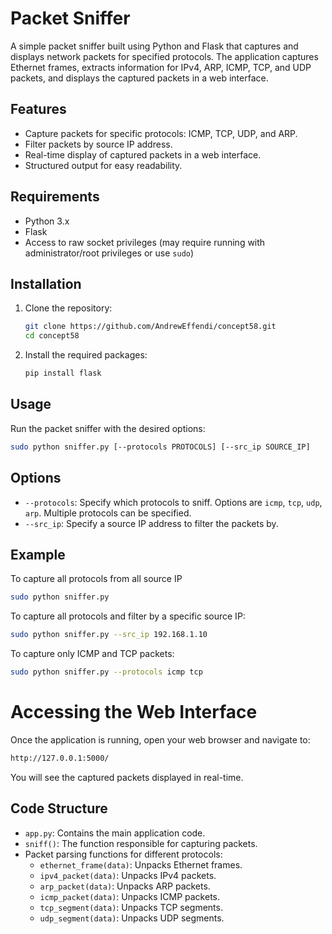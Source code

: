 # Packet Sniffer

A simple packet sniffer built using Python and Flask that captures and displays network packets for specified protocols. The application captures Ethernet frames, extracts information for IPv4, ARP, ICMP, TCP, and UDP packets, and displays the captured packets in a web interface.

## Features

- Capture packets for specific protocols: ICMP, TCP, UDP, and ARP.
- Filter packets by source IP address.
- Real-time display of captured packets in a web interface.
- Structured output for easy readability.

## Requirements

- Python 3.x
- Flask
- Access to raw socket privileges (may require running with administrator/root privileges or use `sudo`)

## Installation

1. Clone the repository:

   ```bash
   git clone https://github.com/AndrewEffendi/concept58.git
   cd concept58
   ```
2. Install the required packages:

   ```bash
   pip install flask
   ```
## Usage
Run the packet sniffer with the desired options:

   ```bash
   sudo python sniffer.py [--protocols PROTOCOLS] [--src_ip SOURCE_IP]
   ```
## Options

- `--protocols`: Specify which protocols to sniff. Options are `icmp`, `tcp`, `udp`, `arp`. Multiple protocols can be specified.
- `--src_ip`: Specify a source IP address to filter the packets by.

## Example

To capture all protocols from all source IP
```bash
sudo python sniffer.py
```

To capture all protocols and filter by a specific source IP:

```bash
sudo python sniffer.py --src_ip 192.168.1.10
```
To capture only ICMP and TCP packets:
```bash
sudo python sniffer.py --protocols icmp tcp
```

# Accessing the Web Interface
Once the application is running, open your web browser and navigate to:
```bash
http://127.0.0.1:5000/
```
You will see the captured packets displayed in real-time.

## Code Structure

- `app.py`: Contains the main application code.
- `sniff()`: The function responsible for capturing packets.
- Packet parsing functions for different protocols:
  - `ethernet_frame(data)`: Unpacks Ethernet frames.
  - `ipv4_packet(data)`: Unpacks IPv4 packets.
  - `arp_packet(data)`: Unpacks ARP packets.
  - `icmp_packet(data)`: Unpacks ICMP packets.
  - `tcp_segment(data)`: Unpacks TCP segments.
  - `udp_segment(data)`: Unpacks UDP segments.
